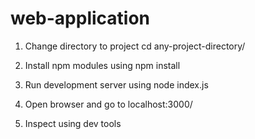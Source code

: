 # web-application

1. Change directory to project
cd any-project-directory/

2. Install npm modules using
npm install

3. Run development server using
node index.js

4. Open browser and go to localhost:3000/

5. Inspect using dev tools